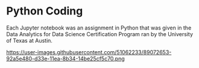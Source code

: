 # Python Coding
Each Jupyter notebook was an assignment in Python that was given in the Data Analytics for Data Science Certification Program ran by the University of Texas at Austin. 

https://user-images.githubusercontent.com/51062233/89072653-92a5e480-d33e-11ea-8b34-14be25cf5c70.png
